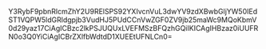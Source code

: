 <title>WPA</title>


Y3RybF9pbnRlcmZhY2U9RElSPS92YXIvcnVuL3dwYV9zdXBwbGljYW50IEdST1VQPW5ldGRldgpjb3VudHJ5PUdCCnVwZGF0ZV9jb25maWc9MQoKbmV0d29yaz17CiAgICBzc2lkPSJUQUxLVEFMSzBFQzhGQiIKICAgIHBzaz0iUUFRN0o3Q0YiCiAgICBrZXlfbWdtdD1XUEEtUFNLCn0=
